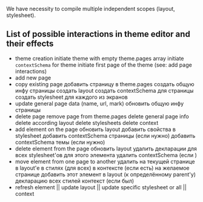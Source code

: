 We have necessity to compile multiple independent scopes (layout, stylesheet).




## List of possible interactions in theme editor and their effects

* theme creation
    initiate theme with empty theme.pages array 
    initiate `contextSchema` for theme
    initiate first page of the theme (see: add page interactions) 
* add new page
* copy existing page
    добавить страницу в theme.pages
    создать общую инфу страницы
    создать layout
    создать contextSchema для страницы
    создать stylesheet для каждого из экранов
* update general page data (name, url, mark)
    обновить общую инфу страницы
* delete page
    remove page from theme.pages
    delete general page info
    delete according layout
    delete stylesheets
    delete context
* add element on the page
    обновить layout
    добавить свойства в stylesheet
    добавить contextSchema страницы (если нужно)
    добавить contextSchema темы (если нужно)
* delete element from the page
    обновить layout
    удалить декларации для всех stylesheet'ов для этого элемента
    удалить contextSchema (если )
* move element from one page to another
    удалить на текущей странице
        в layout'е
        в стилях (для всех)
        в контексте (если есть)
    на желаемое странице добавить этот элемент
        в layout (к определённому parent'у)
        декларацию всех стилей
        контекст (если был)
* refresh element
    || update layout
    || update specific stylesheet or all
    || context
    
    
    
